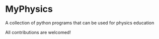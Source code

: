 # MyPhysics
A collection of python programs
that can be used for physics education

All contributions are welcomed!
